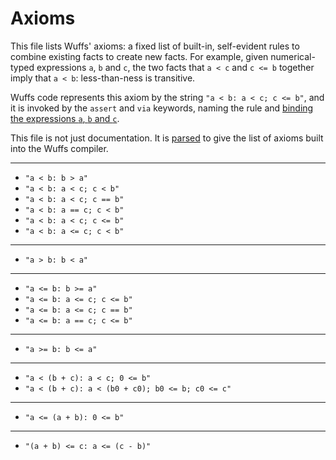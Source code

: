 # Axioms

This file lists Wuffs' axioms: a fixed list of built-in, self-evident rules to
combine existing facts to create new facts. For example, given numerical-typed
expressions `a`, `b` and `c`, the two facts that `a < c` and `c <= b` together
imply that `a < b`: less-than-ness is transitive.

Wuffs code represents this axiom by the string `"a < b: a < c; c <= b"`, and it
is invoked by the `assert` and `via` keywords, naming the rule and [binding the
expressions `a`, `b` and
`c`](https://github.com/google/wuffs/blob/4080840928c0b05a80cda0d14ac2e2615f679f1a/std/lzw/decode_lzw.wuffs#L99).

This file is not just documentation. It is
[parsed](https://github.com/google/wuffs/blob/master/lang/check/gen.go) to give
the list of axioms built into the Wuffs compiler.

---

- `"a < b: b > a"`
- `"a < b: a < c; c < b"`
- `"a < b: a < c; c == b"`
- `"a < b: a == c; c < b"`
- `"a < b: a < c; c <= b"`
- `"a < b: a <= c; c < b"`

---

- `"a > b: b < a"`

---

- `"a <= b: b >= a"`
- `"a <= b: a <= c; c <= b"`
- `"a <= b: a <= c; c == b"`
- `"a <= b: a == c; c <= b"`

---

- `"a >= b: b <= a"`

---

- `"a < (b + c): a < c; 0 <= b"`
- `"a < (b + c): a < (b0 + c0); b0 <= b; c0 <= c"`

---

- `"a <= (a + b): 0 <= b"`

---

- `"(a + b) <= c: a <= (c - b)"`
